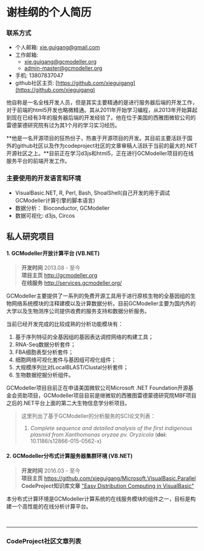 # 谢桂纲的个人简历
### 联系方式
+ 个人邮箱: [xie.guigang@gmail.com](mailto://xie.guigang@gmail.com)
+ 工作邮箱:
	+ [xie.guigang@gcmodeller.org](mailto://xie.guigang@gcmodeller.org)
    + [admin-master@gcmodeller.org](mailto://admin-master@gcmodeller.org)
+ 手机: 13807837047
+ github社区主页: [https://github.com/xieguigang](https://github.com/xieguigang)

他自称是一名全栈开发人员，但是其实主要精通的是进行服务器后端的开发工作，对于前端的html5开发也略微精通。其从2011年开始学习编程，从2013年开始算起到现在已经有3年的服务器后端的开发经验了。他在位于美国的西雅图微软公司的雷德蒙德研究院有过为其1个月的学习实习经历。

**他是一名开源项目的狂热份子，热衷于开源项目的开发。其目前主要活跃于国外的github社区以及作为codeproject社区的文章审稿人活跃于当前的最大的.NET开源社区之上。**目前正在学习d3js和html5，正在进行GCModeller项目的在线服务平台的前端开发工作。

### 主要使用的开发语言和环境
+ VisualBasic.NET, R, Perl, Bash, ShoalShell(自己开发的用于调试GCModeller计算引擎的脚本语言)
+ 数据分析： Bioconductor, GCModeller
+ 数据可视化:  d3js, Circos

## 私人研究项目
#### 1. GCModeller开放计算平台 (VB.NET)
> **开发时间**	2013.08 - 至今<br />
> **项目主页**	http://gcmodeller.org<br />
> **在线服务**	http://services.gcmodeller.org/

GCModeller主要提供了一系列的免费开源工具用于进行原核生物的全基因组的生物网络系统模块的注释建模以及计算数据分析。目前GCModeller主要为国内外的大学以及生物测序公司提供收费的服务支持和数据分析服务。

当前已经开发完成的比较成熟的分析功能模块有：
1.	基于序列特征的全基因组的基因表达调控网络的构建工具；
2.	RNA-Seq数据分析套件；
3.	FBA细胞表型分析套件；
4.	细胞网络可视化套件与基因组可视化组件；
5.	大规模序列比对LocalBLAST/Clustal分析套件；
6.	生物数据挖掘分析组件。

GCModeller项目目前正在申请美国微软公司Microsoft .NET Foundation开源基金会资助项目，GCModeller项目目前是继微软的西雅图雷德蒙德研究院MBF项目之后的.NET平台上面的第二大生物信息学分析项目。
>这里列出了基于GCModeller的分析服务的SCI论文列表：
>1. *Complete sequence and detailed analysis of the first indigenous plasmid from Xanthomonas oryzae pv. Oryzicola* (**doi:** 10.1186/s12866-015-0562-x)

#### 2. GCModeller分布式计算服务器集群环境 (VB.NET)
> **开发时间**	2016.03 - 至今<br />
> **项目主页**  https://github.com/xieguigang/Microsoft.VisualBasic.Parallel<br />
> **CodeProject知识库文章** ["Easy Distribution Computing in VisualBasic"](http://www.codeproject.com/Articles/1076209/Easy-Distribution-Computing-in-VisualBasic)

本分布式计算环境是GCModeller计算系统的在线服务模块的组件之一，目标是构建一个高性能的在线分析计算平台。

<br />

-------------------------
### CodeProject社区文章列表

